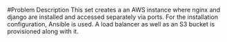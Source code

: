 #Problem Description
This set creates a an AWS instance where nginx and django are installed and accessed separately via ports. For the installation configuration, Ansible is used.
A load balancer as well as an S3 bucket is provisioned along with it.
